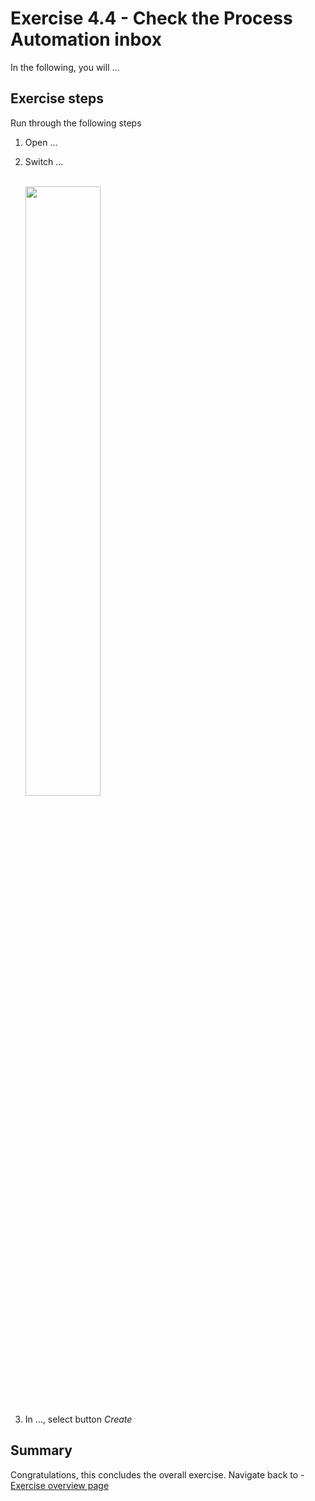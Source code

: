 # Exercise 4.4 - Check the Process Automation inbox

In the following, you will ...

## Exercise steps

Run through the following steps
1. Open ...

2. Switch ...

    <br><img src="/exercises/ex4/images/04-0001.png" width=50% height=50%>

3. In ..., select button *Create*


## Summary

Congratulations, this concludes the overall exercise. Navigate back to - [Exercise overview page](/README.md)
